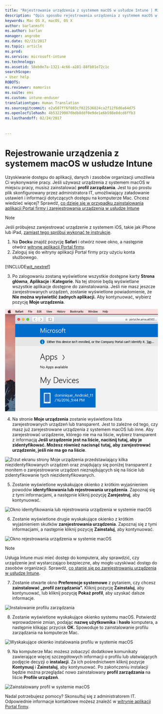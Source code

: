 ```yaml
---
title: "Rejestrowanie urządzenia z systemem macOS w usłudze Intune | Microsoft Docs"
description: "Opis sposobu rejestrowania urządzenia z systemem macOS w usłudze Intune"
keywords: Mac OS X, macOS, OS X
author: barlanmsft
ms.author: barlan
manager: angrobe
ms.date: 02/23/2017
ms.topic: article
ms.prod: 
ms.service: microsoft-intune
ms.technology: 
ms.assetid: 58eb0e7a-1321-4c66-a281-88fb01e72c1c
searchScope:
- User help
ROBOTS: 
ms.reviewer: mamoriss
ms.suite: ems
ms.custom: intune-enduser
translationtype: Human Translation
ms.sourcegitcommit: e2a507ff6f803cf022536824ca2f12f6d6a64d75
ms.openlocfilehash: 4b532299070bdb8ddf0e9de1e6b598e8dcd8ffb3
ms.lasthandoff: 02/24/2017


---
```


# <a name="enroll-your-macos-device-in-intune"></a>Rejestrowanie urządzenia z systemem macOS w usłudze Intune

Uzyskiwanie dostępu do aplikacji, danych i zasobów organizacji umożliwia Ci wykonywanie pracy. Jeśli używasz urządzenia z systemem macOS w miejscu pracy, musisz zainstalować __profil zarządzania__. Jest to po prostu plik skonfigurowany przez administratora IT, umożliwiający załadowanie ustawień i informacji dotyczących dostępu na komputerze Mac. Chcesz wiedzieć więcej? Sprawdź, [co dzieje się w przypadku zainstalowania aplikacji Portal firmy i zarejestrowania urządzenia w usłudze Intune](what-happens-if-you-install-the-company-portal-app-and-enroll-your-device-in-intune-ios.md)

  > [!NOTE]
  > Jeśli próbujesz zarejestrować urządzenie z systemem iOS, takie jak iPhone lub iPad, [zamiast tego spróbuj wykonać te instrukcje](enroll-your-device-in-intune-ios.md).

1. Na __Docku__ znajdź pozycję __Safari__ i otwórz nowe okno, a następnie otwórz [witrynę aplikacji Portal firmy](http://portal.manage.microsoft.com).
2. Zaloguj się do witryny aplikacji Portal firmy przy użyciu konta służbowego.

  [!INCLUDE[wit_nextref](../includes/end-user-password-guidance.md)]

3. Po zalogowaniu zostaną wyświetlone wszystkie dostępne karty __Strona główna__, __Aplikacje__ i __Kategorie__. Na tej stronie będą wyświetlane wszystkie aplikacje dostępne do zainstalowania. Jeśli nie masz jeszcze zarejestrowanych urządzeń, zostanie wyświetlone powiadomienie, że **Nie można wyświetlić żadnych aplikacji.** Aby kontynuować, wybierz pozycję __Moje urządzenia__.

 ![Zrzut ekranu strony początkowej portalu sieci Web z informacją, że nie można jeszcze zainstalować żadnych aplikacji, oraz przyciskiem Moje urządzenia poniżej.](./media/macOS_enroll_001_landing_page.png)

4. Na stronie __Moje urządzenia__ zostanie wyświetlona lista zarejestrowanych urządzeń lub transparent. Jest to zależne od tego, czy masz już zarejestrowane urządzenia z systemem macOS lub inne. Aby zarejestrować urządzenie, którego nie ma na liście, wybierz transparent z informacją __Jeśli urządzenie jest na liście, naciśnij tutaj, aby je zidentyfikować. Możesz również nacisnąć tutaj, aby zarejestrować urządzenie, jeśli nie ma go na liście__.

  ![Zrzut ekranu strony Moje urządzenia przedstawiający kilka niezidentyfikowanych urządzeń oraz znajdujący się poniżej transparent z monitem o zarejestrowanie urządzeń nieznajdujących się na liście lub zidentyfikowanie tych niezidentyfikowanych.](./media/macOS_enroll_002_tap_here_banner.png)

5. Zostanie wyświetlone wyskakujące okienko z krótkim wyjaśnieniem powodów __identyfikowania lub rejestrowania urządzenia__. Zapoznaj się z tymi informacjami, a następnie kliknij pozycję __Zarejestruj__, aby kontynuować.

 ![Okno identyfikowania lub rejestrowania urządzenia w systemie macOS](./media/macOS_enroll_003_IDenroll_popup.png)

6. Zostanie wyświetlone drugie wyskakujące okienko z krótkim wyjaśnieniem skutków __zarejestrowania urządzenia__. Zapoznaj się z tymi informacjami, a następnie kliknij pozycję __Zainstaluj__, aby kontynuować.

 ![Okno rejestrowania urządzenia w systemie macOS](./media/macOS_enroll_004_enroll_popup.png)

  > [!NOTE]
  > Usługa Intune musi mieć dostęp do komputera, aby sprawdzić, czy urządzenie jest wystarczająco bezpieczne, aby mogło uzyskiwać dostęp do zasobów organizacji. Sprawdź, [co stanie się po zarejestrowaniu urządzenia w usłudze Intune](what-happens-if-you-install-the-Company-Portal-app-and-enroll-your-device-in-intune-ios.md).

7. Zostanie otwarte okno __Preferencje systemowe__ z pytaniem, czy chcesz __zainstalować „profil zarządzania”.__ Kliknij pozycję __Zainstaluj__, aby kontynuować, lub kliknij pozycję __Pokaż profil__, aby uzyskać dalsze informacje.

 ![Instalowanie profilu zarządzania](./media/macOS_enroll_005_sysprefs_mgmt_profile.png)

8. Zostanie wyświetlone wyskakujące okienko systemu macOS. Potwierdź wprowadzenie zmian, podając __nazwę użytkownika__ i __hasło__ komputera, a następnie klikając przycisk __OK__. Spowoduje to zainstalowanie profilu zarządzania na komputerze Mac.

 ![Wyskakujące okienko instalowania profilu w systemie macOS](./media/macOS_enroll_006_sysprefs_admin_login.png)

9. Na komputerze Mac możesz zobaczyć dodatkowe komunikaty zawierające więcej szczegółowych informacji o profilu lub ułatwiających podjęcie decyzji o __instalacji__. Za ich pośrednictwem kliknij pozycje __Kontynuuj__ i __Zainstaluj__, aby kontynuować. Po zakończeniu instalacji będzie można przeglądać nowo zainstalowany __profil zarządzania__ na liście __Profile urządzeń__.

 ![Zainstalowany profil w systemie macOS](./media/macOS_enroll_007_sysprefs_installed_profile.png)

Nadal potrzebujesz pomocy? Skonsultuj się z administratorem IT. Odpowiednie informacje kontaktowe możesz znaleźć w [witrynie aplikacji Portal firmy](http://portal.manage.microsoft.com).


